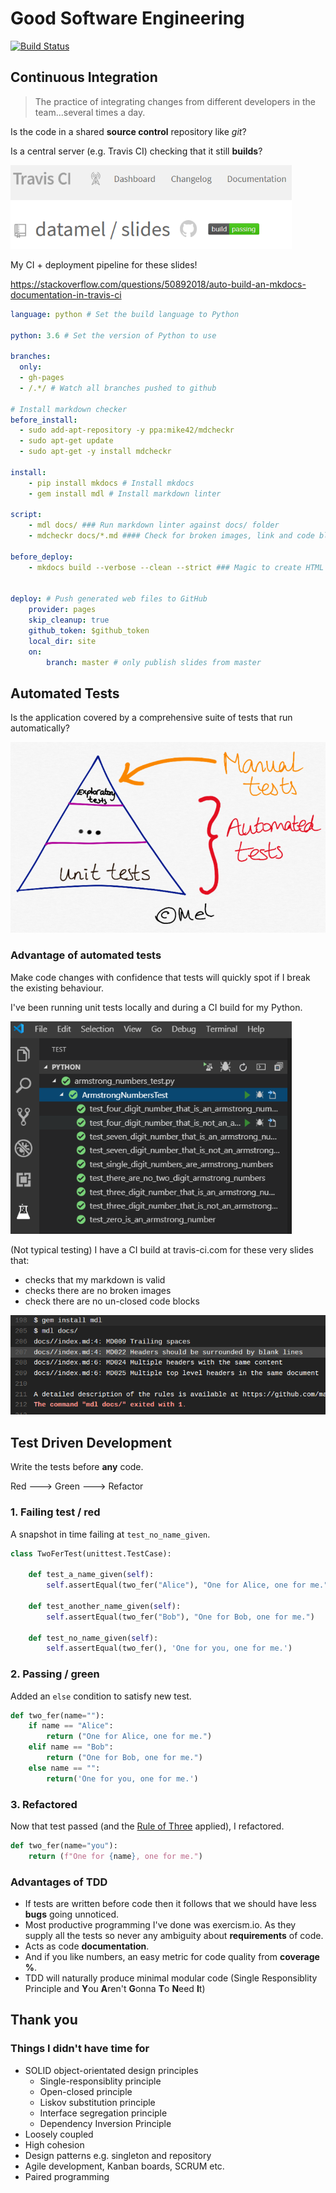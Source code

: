 # Good Software Engineering

[![Build Status](https://travis-ci.com/datamel/slides.svg?branch=master)](https://travis-ci.com/datamel/slides)

## Continuous Integration

> The practice of integrating changes from different developers in the team...several times a day.

Is the code in a shared **source control** repository like *git*?

Is a central server (e.g. Travis CI) checking that it still **builds**?

![VSCodeTests](build_pass-resized.png)

My CI + deployment pipeline for these slides!

https://stackoverflow.com/questions/50892018/auto-build-an-mkdocs-documentation-in-travis-ci

```yaml
language: python # Set the build language to Python

python: 3.6 # Set the version of Python to use

branches:
  only:
  - gh-pages
  - /.*/ # Watch all branches pushed to github

# Install markdown checker
before_install:
  - sudo add-apt-repository -y ppa:mike42/mdcheckr
  - sudo apt-get update
  - sudo apt-get -y install mdcheckr

install:
    - pip install mkdocs # Install mkdocs
    - gem install mdl # Install markdown linter

script:
    - mdl docs/ ### Run markdown linter against docs/ folder
    - mdcheckr docs/*.md #### Check for broken images, link and code blocks

before_deploy:
    - mkdocs build --verbose --clean --strict ### Magic to create HTML from my markdown


deploy: # Push generated web files to GitHub
    provider: pages
    skip_cleanup: true
    github_token: $github_token
    local_dir: site
    on:
        branch: master # only publish slides from master
```

## Automated Tests

Is the application covered by a comprehensive suite of tests that run automatically?

![Testing Pyramid](pyramidresized.png)

### Advantage of automated tests

Make code changes with confidence that tests will quickly spot if I break the existing behaviour.

I've been running unit tests locally and during a CI build for my Python.

![VSCodeTests](vscodetestrunner-resized.png)

(Not typical testing) I have a CI build at travis-ci.com for these very slides that:

- checks that my markdown is valid
- checks there are no broken images
- check there are no un-closed code blocks

![alt text](markdowntestfail.png)

## Test Driven Development

Write the tests before **any** code.

Red ---> Green ---> Refactor

### 1. Failing test / red

A snapshot in time failing at `test_no_name_given`.

```python
class TwoFerTest(unittest.TestCase):

    def test_a_name_given(self):
        self.assertEqual(two_fer("Alice"), "One for Alice, one for me.")

    def test_another_name_given(self):
        self.assertEqual(two_fer("Bob"), "One for Bob, one for me.")

    def test_no_name_given(self):
        self.assertEqual(two_fer(), 'One for you, one for me.')

```

### 2. Passing / green

Added an `else` condition to satisfy new test.

```python
def two_fer(name=""):
    if name == "Alice":
        return ("One for Alice, one for me.")
    elif name == "Bob":
        return ("One for Bob, one for me.")
    else name == "":
        return('One for you, one for me.')
```

### 3. Refactored

Now that test passed (and the [Rule of Three](https://en.wikipedia.org/wiki/Rule_of_three_(computer_programming)) applied), I refactored.

```python
def two_fer(name="you"):
    return (f"One for {name}, one for me.")
```

### Advantages of TDD

- If tests are written before code then it follows that we should have less **bugs** going unnoticed.
- Most productive programming I've done was exercism.io. As they supply all the tests so never any ambiguity about **requirements** of code.
- Acts as code **documentation**.
- And if you like numbers, an easy metric for code quality from **coverage %**.
- TDD will naturally produce minimal modular code (Single Responsiblity Principle and **Y**ou **A**ren't **G**onna **T**o **N**eed **I**t)

## **Thank** **you**

### Things I didn't have time for

- SOLID  object-orientated design principles
  - Single-responsiblity principle
  - Open-closed principle
  - Liskov substitution principle
  - Interface segregation principle
  - Dependency Inversion Principle
- Loosely coupled
- High cohesion
- Design patterns e.g. singleton and repository
- Agile development, Kanban boards, SCRUM etc.
- Paired programming

